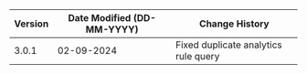 | **Version** | **Date Modified (DD-MM-YYYY)** | **Change History**                                                  |
|-------------|--------------------------------|---------------------------------------------------------------------|
| 3.0.1       | 02-09-2024                     | Fixed duplicate analytics rule query |
